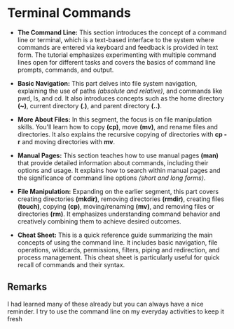 # Terminal Commands


* __The Command Line:__ This section introduces the concept of a command line or terminal, which is a text-based interface to the system where commands are entered via keyboard and feedback is provided in text form. The tutorial emphasizes experimenting with multiple command lines open for different tasks and covers the basics of command line prompts, commands, and output​​.

* __Basic Navigation:__ This part delves into file system navigation, explaining the use of paths _(absolute and relative)_, and commands like pwd, ls, and cd. It also introduces concepts such as the home directory __(~)__, current directory __(.)__, and parent directory __(..)__​​.

* __More About Files:__ In this segment, the focus is on file manipulation skills. You'll learn how to copy __(cp)__, move __(mv)__, and rename files and directories. It also explains the recursive copying of directories with __cp -r__ and moving directories with __mv​​__.

* __Manual Pages:__ This section teaches how to use manual pages __(man)__ that provide detailed information about commands, including their options and usage. It explains how to search within manual pages and the significance of command line options _(short and long forms)​_​.

* __File Manipulation:__ Expanding on the earlier segment, this part covers creating directories __(mkdir)__, removing directories __(rmdir)__, creating files __(touch)__, copying __(cp)__, moving/renaming __(mv)__, and removing files or directories __(rm)__. It emphasizes understanding command behavior and creatively combining them to achieve desired outcomes​​.

* __Cheat Sheet:__ This is a quick reference guide summarizing the main concepts of using the command line. It includes basic navigation, file operations, wildcards, permissions, filters, piping and redirection, and process management. This cheat sheet is particularly useful for quick recall of commands and their syntax​​.

## Remarks 

I had learned many of these already but you can always have a nice reminder. I try to use the command line on my everyday activities to keep it fresh